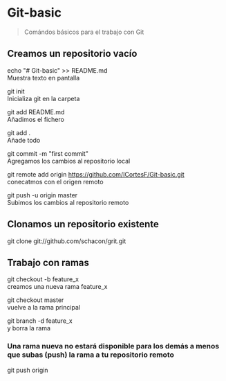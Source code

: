 # Git-basic

> Comándos básicos para el trabajo con Git 

## Creamos un repositorio vacío

echo "# Git-basic" >> README.md  
Muestra texto en pantalla

git init  
Inicializa git en la carpeta

git add README.md  
Añadimos el fichero 

git add .  
Añade todo

git commit -m "first commit"  
Agregamos los cambios al repositorio local

git remote add origin https://github.com/ICortesF/Git-basic.git  
conecatmos con el origen remoto

git push -u origin master  
Subimos los cambios al repositorio remoto

## Clonamos un repositorio existente
git clone git://github.com/schacon/grit.git  

## Trabajo con ramas

git checkout -b feature_x  
creamos una nueva rama feature_x

git checkout master  
vuelve a la rama principal


git branch -d feature_x  
y borra la rama

### Una rama nueva no estará disponible para los demás a menos que subas (push) la rama a tu repositorio remoto
git push origin <branch>  
